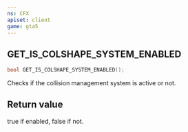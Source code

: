 ```yaml
---
ns: CFX
apiset: client
game: gta5
---
```

## GET_IS_COLSHAPE_SYSTEM_ENABLED

```c
bool GET_IS_COLSHAPE_SYSTEM_ENABLED();
```
Checks if the collision management system is active or not.

## Return value
true if enabled, false if not.